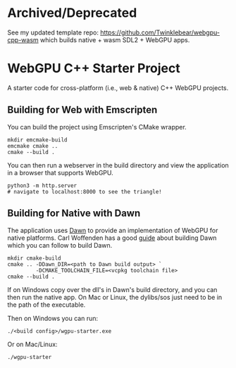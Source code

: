# Archived/Deprecated
See my updated template repo: https://github.com/Twinklebear/webgpu-cpp-wasm which builds
native + wasm SDL2 + WebGPU apps.

# WebGPU C++ Starter Project

A starter code for cross-platform (i.e., web & native) C++ WebGPU projects.

## Building for Web with Emscripten

You can build the project using Emscripten's CMake wrapper.

```
mkdir emcmake-build
emcmake cmake ..
cmake --build .
```

You can then run a webserver in the build directory and view the application in
a browser that supports WebGPU.

```
python3 -m http.server
# navigate to localhost:8000 to see the triangle!
```

## Building for Native with Dawn

The application uses [Dawn](https://dawn.googlesource.com/dawn/) to provide an
implementation of WebGPU for native platforms. Carl Woffenden has a good
[guide](https://github.com/cwoffenden/hello-webgpu/blob/master/lib/README.md)
about building Dawn which you can follow to build Dawn.

```
mkdir cmake-build
cmake .. -DDawn_DIR=<path to Dawn build output> `
         -DCMAKE_TOOLCHAIN_FILE=<vcpkg toolchain file>
cmake --build .
```

If on Windows copy over the dll's in Dawn's build directory,
and you can then run the native app. On Mac or Linux, the dylibs/sos
just need to be in the path of the executable.

Then on Windows you can run:

```
./<build config>/wgpu-starter.exe
```

Or on Mac/Linux:

```
./wgpu-starter
```
